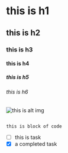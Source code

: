 # this is h1
## this is h2
### this is h3
#### this is h4
##### this is h5
###### this is h6

![this is alt img](https://octodex.github.com/images/hula_loop_octodex03.gif)

```

this is block of code

```

- [ ] this is task
- [x]  a completed task
